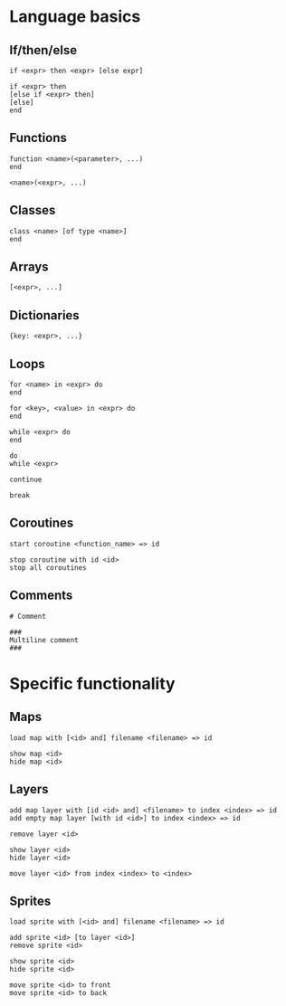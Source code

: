 # Language basics

## If/then/else

    if <expr> then <expr> [else expr]

    if <expr> then
    [else if <expr> then]
    [else]
    end

## Functions

    function <name>(<parameter>, ...)
    end

    <name>(<expr>, ...)

## Classes

    class <name> [of type <name>]
    end

## Arrays

    [<expr>, ...]

## Dictionaries

    {key: <expr>, ...}

## Loops

    for <name> in <expr> do
    end

    for <key>, <value> in <expr> do
    end

    while <expr> do
    end

    do
    while <expr>

    continue

    break

## Coroutines

    start coroutine <function_name> => id

    stop coroutine with id <id>
    stop all coroutines

## Comments

    # Comment

    ###
    Multiline comment
    ###


# Specific functionality

## Maps

    load map with [<id> and] filename <filename> => id

    show map <id>
    hide map <id>

## Layers

    add map layer with [id <id> and] <filename> to index <index> => id
    add empty map layer [with id <id>] to index <index> => id

    remove layer <id>

    show layer <id>
    hide layer <id>

    move layer <id> from index <index> to <index>

## Sprites

    load sprite with [<id> and] filename <filename> => id

    add sprite <id> [to layer <id>]
    remove sprite <id>

    show sprite <id>
    hide sprite <id>

    move sprite <id> to front
    move sprite <id> to back
